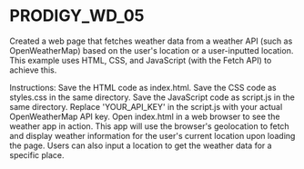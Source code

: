 # PRODIGY_WD_05
Created a web page that fetches weather data from a weather API (such as OpenWeatherMap) based on the user's location or a user-inputted location. This example uses HTML, CSS, and JavaScript (with the Fetch API) to achieve this.


Instructions:
Save the HTML code as index.html.
Save the CSS code as styles.css in the same directory.
Save the JavaScript code as script.js in the same directory.
Replace 'YOUR_API_KEY' in the script.js with your actual OpenWeatherMap API key.
Open index.html in a web browser to see the weather app in action.
This app will use the browser's geolocation to fetch and display weather information for the user's current location upon loading the page. Users can also input a location to get the weather data for a specific place.
